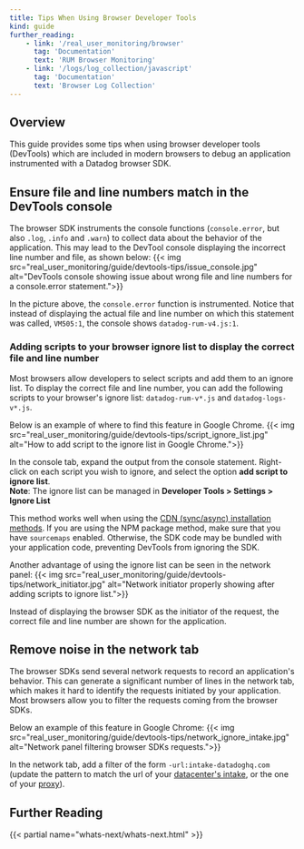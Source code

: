 ```yaml
---
title: Tips When Using Browser Developer Tools
kind: guide
further_reading:
    - link: '/real_user_monitoring/browser'
      tag: 'Documentation'
      text: 'RUM Browser Monitoring'
    - link: '/logs/log_collection/javascript'
      tag: 'Documentation'
      text: 'Browser Log Collection'
---
```


## Overview

This guide provides some tips when using browser developer tools (DevTools) which are included in modern browsers to debug an application instrumented with a Datadog browser SDK.

## Ensure file and line numbers match in the DevTools console

The browser SDK instruments the console functions (`console.error`, but also `.log`, `.info` and `.warn`) to collect data about the behavior of the application.
This may lead to the DevTool console displaying the incorrect line number and file, as shown below:
{{< img src="real_user_monitoring/guide/devtools-tips/issue_console.jpg" alt="DevTools console showing issue about wrong file and line numbers for a console.error statement.">}}

In the picture above, the `console.error` function is instrumented. Notice that instead of displaying the actual file and line number on which this statement was called, `VM505:1`, the console shows `datadog-rum-v4.js:1`.

### Adding scripts to your browser ignore list to display the correct file and line number

Most browsers allow developers to select scripts and add them to an ignore list. To display the correct file and line number, you can add the following scripts to your browser's ignore list: `datadog-rum-v*.js` and `datadog-logs-v*.js`.

Below is an example of where to find this feature in Google Chrome.
{{< img src="real_user_monitoring/guide/devtools-tips/script_ignore_list.jpg" alt="How to add script to the ignore list in Google Chrome.">}}

In the console tab, expand the output from the console statement. Right-click on each script you wish to ignore, and select the option **add script to ignore list**.\
**Note**: The ignore list can be managed in **Developer Tools > Settings > Ignore List**

This method works well when using the [CDN (sync/async) installation methods][3]. If you are using the NPM package method, make sure that you have `sourcemaps` enabled. Otherwise, the SDK code may be bundled with your application code, preventing DevTools from ignoring the SDK.

Another advantage of using the ignore list can be seen in the network panel:
{{< img src="real_user_monitoring/guide/devtools-tips/network_initiator.jpg" alt="Network initiator properly showing after adding scripts to ignore list.">}}

Instead of displaying the browser SDK as the initiator of the request, the correct file and line number are shown for the application.

## Remove noise in the network tab

The browser SDKs send several network requests to record an application's behavior. This can generate a significant number of lines in the network tab, which makes it hard to identify the requests initiated by your application. Most browsers allow you to filter the requests coming from the browser SDKs.

Below an example of this feature in Google Chrome:
{{< img src="real_user_monitoring/guide/devtools-tips/network_ignore_intake.jpg" alt="Network panel filtering browser SDKs requests.">}}

In the network tab, add a filter of the form `-url:intake-datadoghq.com` (update the pattern to match the url of your [datacenter's intake][1], or the one of your [proxy][2]).

## Further Reading

{{< partial name="whats-next/whats-next.html" >}}

[1]: /getting_started/site
[2]: /real_user_monitoring/guide/proxy-rum-data
[3]: /real_user_monitoring/browser/#choose-the-right-installation-method
